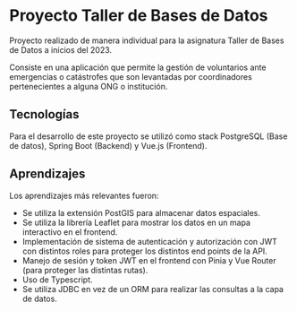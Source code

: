 ﻿# Proyecto Taller de Bases de Datos

Proyecto realizado de manera individual para la asignatura Taller de Bases de Datos a inicios del 2023.

Consiste en una aplicación que permite la gestión de voluntarios ante emergencias o catástrofes que son levantadas por coordinadores pertenecientes a alguna ONG o institución.

## Tecnologías

Para el desarrollo de este proyecto se utilizó como stack PostgreSQL (Base de datos), Spring Boot (Backend) y Vue.js (Frontend).

## Aprendizajes

Los aprendizajes más relevantes fueron:
* Se utiliza la extensión PostGIS para almacenar datos espaciales.
* Se utiliza la librería Leaflet para mostrar los datos en un mapa interactivo en el frontend.
* Implementación de sistema de autenticación y autorización con JWT con distintos roles para proteger los distintos end points de la API.
* Manejo de sesión y token JWT en el frontend con Pinia y Vue Router (para proteger las distintas rutas).
* Uso de Typescript.
* Se utiliza JDBC en vez de un ORM para realizar las consultas a la capa de datos.
